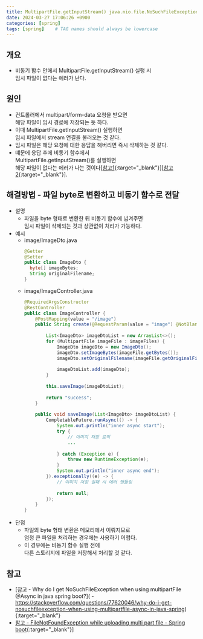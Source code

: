 ```yaml
---
title: MultipartFile.getInputStream() java.nio.file.NoSuchFileException in async
date: 2024-03-27 17:06:26 +0900
categories: [spring]
tags: [spring]    # TAG names should always be lowercase
---
```


## 개요
- 비동기 함수 안에서 MultipartFile.getInputStream() 실행 시  
  임시 파일이 없다는 에러가 난다.  

## 원인
- 컨트롤러에서 multipart/form-data 요청을 받으면  
  해당 파일이 임시 경로에 저장되는 듯 하다.  
- 이때 MultipartFile.getInputStream() 실행하면   
  임시 파일에서 stream 연결을 불러오는 것 같다.  
- 임시 파일은 해당 요청에 대한 응답을 해버리면 즉시 삭제하는 것 같다.  
- 떄문에 응답 후에 비동기 함수에서   
  MultipartFile.getInputStream()를 실행하면   
  해당 파일이 없다는 에러가 나는 것이다[[참고1](https://stackoverflow.com/questions/77620046/why-do-i-get-nosuchfileexception-when-using-multipartfile-async-in-java-spring){:target="_blank"}][[참고2](https://stackoverflow.com/questions/30738574/filenotfoundexception-while-uploading-multi-part-file-spring-boot){:target="_blank"}].  

## 해결방법 - 파일 byte로 변환하고 비동기 함수로 전달
- 설명  
    - 파일을 byte 형태로 변환한 뒤 비동기 함수에 넘겨주면  
      임시 파일이 삭제되는 것과 상관없이 처리가 가능하다.  
- 예시  
    - image/ImageDto.java  
      ```java  
      @Getter  
      @Setter  
      public class ImageDto {  
      	byte[] imageBytes;  
      	String originalFilename;  
      }  
      ```  
    - image/ImageController.java  
      ```java  
      @RequiredArgsConstructor  
      @RestController  
      public class ImageController {  
          @PostMapping(value = "/image")  
          public String create(@RequestParam(value = "image") @NotBlank MultipartFile[] imageFiles) throws IOException {  
                
              List<ImageDto> imageDtoList = new ArrayList<>();  
              for (MultipartFile imageFile : imageFiles) {  
                  ImageDto imageDto = new ImageDto();  
                  imageDto.setImageBytes(imageFile.getBytes());  
                  imageDto.setOriginalFilename(imageFile.getOriginalFilename());  
                
                  imageDtoList.add(imageDto);  
              }  
                
              this.saveImage(imageDtoList);  
                
              return "success";  
          }  
                
          public void saveImage(List<ImageDto> imageDtoList) {  
              CompletableFuture.runAsync(() -> {  
                  System.out.println("inner async start");  
                  try {  
                      // 이미지 저장 로직  
                      ...  
                
                  } catch (Exception e) {  
                      throw new RuntimeException(e);  
                  }  
                  System.out.println("inner async end");  
              }).exceptionally((e) -> {  
                  // 이미지 저장 실패 시 에러 핸들링  
                
                  return null;  
              });  
          }  
      }  
      ```  
- 단점  
    - 파일의 byte 형태 변환은 메모리에서 이뤄지므로  
      엄청 큰 파일을 처리하는 경우에는 사용하기 어렵다.  
    - 이 경우에는 비동기 함수 실행 전에  
      다른 스토리지에 파일을 저장해서 처리할 것 같다.  

## 참고
- [참고 - Why do I get NoSuchFileException when using multipartFile @Async in java spring boot?]( - https://stackoverflow.com/questions/77620046/why-do-i-get-nosuchfileexception-when-using-multipartfile-async-in-java-spring){:target="_blank"}  
- [참고 - FileNotFoundException while uploading multi part file - Spring boot](https://stackoverflow.com/questions/30738574/filenotfoundexception-while-uploading-multi-part-file-spring-boot){:target="_blank"}]  
